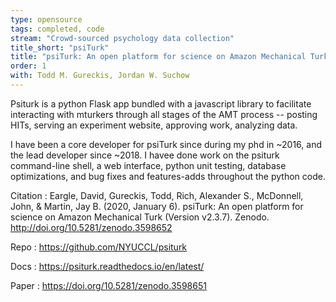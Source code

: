 ```yaml
---
type: opensource
tags: completed, code
stream: "Crowd-sourced psychology data collection"
title_short: "psiTurk"
title: "psiTurk: An open platform for science on Amazon Mechanical Turk"
order: 1
with: Todd M. Gureckis, Jordan W. Suchow
---
```


Psiturk is a python Flask app bundled with a javascript library to facilitate interacting with
mturkers through all stages of the AMT process -- posting HITs, serving an experiment
website, approving work, analyzing data.

I have been a core developer for psiTurk since during my phd in ~2016, and the lead developer since ~2018. I havee done work on the psiturk command-line shell,
a web interface, python unit testing, database optimizations, and bug fixes and features-adds throughout
the python code.

Citation
: Eargle, David, Gureckis, Todd, Rich, Alexander S., McDonnell, John, & Martin, Jay B. (2020, January 6). psiTurk: An open platform for science on Amazon Mechanical Turk (Version v2.3.7). Zenodo. <http://doi.org/10.5281/zenodo.3598652>

Repo
: <https://github.com/NYUCCL/psiturk>

Docs
: <https://psiturk.readthedocs.io/en/latest/>

Paper
: <https://doi.org/10.5281/zenodo.3598651>

